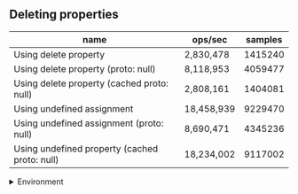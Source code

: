## Deleting properties

|name|ops/sec|samples|
|-|-|-|
|Using delete property|2,830,478|1415240|
|Using delete property (proto: null)|8,118,953|4059477|
|Using delete property (cached proto: null)|2,808,161|1404081|
|Using undefined assignment|18,458,939|9229470|
|Using undefined assignment (proto: null)|8,690,471|4345236|
|Using undefined property (cached proto: null)|18,234,002|9117002|


<details>
<summary>Environment</summary>

* __Machine:__ linux x64 | 4 vCPUs | 7.6GB Mem
* __Run:__ Wed Sep 25 2024 19:54:15 GMT+0000 (Coordinated Universal Time)
</details>

<!--
{"environment":{"platform":"linux","arch":"x64","cpus":4,"totalMemory":7.597896575927734},"benchmarks":[{"name":"Using delete property","opsSec":2830478.6583535164,"samples":1415240},{"name":"Using delete property (proto: null)","opsSec":8118953.593960353,"samples":4059477},{"name":"Using delete property (cached proto: null)","opsSec":2808161.5619059093,"samples":1404081},{"name":"Using undefined assignment","opsSec":18458939.55721362,"samples":9229470},{"name":"Using undefined assignment (proto: null)","opsSec":8690471.530685293,"samples":4345236},{"name":"Using undefined property (cached proto: null)","opsSec":18234002.76034756,"samples":9117002}]}-->
